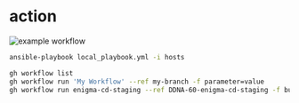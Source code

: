 # action
![example workflow](https://github.com/BalinLin/action/actions/workflows/greetings.yml/badge.svg)

```bash
ansible-playbook local_playbook.yml -i hosts
```

```bash
gh workflow list
gh workflow run 'My Workflow' --ref my-branch -f parameter=value
gh workflow run enigma-cd-staging --ref DDNA-60-enigma-cd-staging -f build_number=2681 sites=dev branch=dev canary_enabled="false" canary_weight=0.05
```